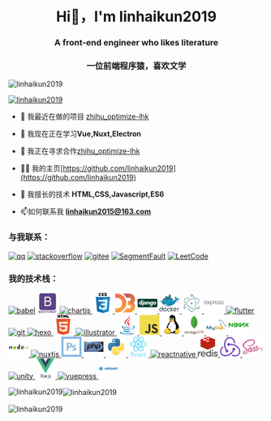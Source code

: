 <h1 align="center">Hi👋，I'm linhaikun2019</h1>
<h3 align="center">A front-end engineer who likes literature</h3>
<h3 align="center">一位前端程序猿，喜欢文学</h3>
<p align="left"> <img src ="https://komarev.com/ghpvc/?username=linhaikun2019&label=Profile%20views&color=0e75b6&style=flat" alt="linhaikun2019" /> </p>

<p align="left"> <a href="https://github.com/ryo-ma/github-profile-trophy"><img src="https://github-profile-trophy.vercel.app/?username=linhaikun2019" alt="linhaikun2019" /></a></p>

- 🔭 我最近在做的项目 [zhihu_optimize-lhk](https://github.com/linhaikun2019/zhihu_optimize-lhk)

- 🌱 我现在正在学习**Vue,Nuxt,Electron**

- 👯 我正在寻求合作[zhihu_optimize-lhk](https://github.com/linhaikun2019/zhihu_optimize-lhk)

- 👨‍💻 我的主页[https://github.com/linhaikun2019](https://github.com/linhaikun2019)

- 💬 我擅长的技术 **HTML,CSS,Javascript,ES6**

- 📫如何联系我 **linhaikun2015@163.com**

<h3 align="left">与我联系：</h3>
<p align= "left">
<a href="http://wpa.qq.com/msgrd?v=1&uin=2735982878&site=qq&menu=yes" title="QQ" target="blank"><img align="center" src="https://i.ibb.co/YcBh4Dx/qq-1.png" alt="qq" height="30" width="40" /></a>
<a href="https://stackoverflow.com/users/14196240/linhk" title="stackoverflow" target="blank"><img align="center" src="https://raw.githubusercontent.com/rahuldkjain/github-profile-readme-generator/master/src/images/icons/Social/stack-overflow.svg" alt="stackoverflow" height="30" width="40" /></a>
<a href="https://gitee.com/mypjxz" title="gitee" target="blank"><img align="center" src="https://i.ibb.co/PggjGH1/gitee.png" alt="gitee" height="30" width="40" /></a>
<a href="https://segmentfault.com/u/_5f4b64519a2f9" title="SegmentFault" target="blank"><img align="center" src="https://i.ibb.co/9ryjBN0/Segment-Fault.png" alt="SegmentFault" height="30" width="40" /></a>
<a href="https://leetcode-cn.com/u/linhaikun2019/" title="LeetCode" target="blank"><img align="center" src="https://i.ibb.co/hWWNh0g/LeetCode.png" alt="LeetCode" height="30" width="40" /></a>
</p>

<h3 align="left">我的技术栈：</h3>
<p align="left"> <a href="https://babeljs.io/" target="_blank"> <img src="https://www.vectorlogo.zone/logos/babeljs/babeljs-icon.svg" alt="babel" width="40" height="40"/></a> <a href="https://getbootstrap.com" target="_blank"> <img src="https://raw.githubusercontent.com/devicons/devicon/master/icons/bootstrap/bootstrap-plain-wordmark.svg" alt="bootstrap" width="40" height="40"/> </a> <a href ="https://www.chartjs.org" target="_blank"> <img src="https://www.chartjs.org/media/logo-title.svg" alt="chartjs" width="40 height="40"/></a><a href="https://www.w3schools.com/css/" target="_blank"> <img src="https://raw.githubusercontent.com/devicons/devicon/master/icons/css3/css3-original-wordmark.svg" alt="css3" width="40" height="40"/></a><a href="https://d3js.org/" target="_blank"> <img src="https://raw.githubusercontent.com/devicons/devicon/master/icons/d3js/d3js-original.svg" alt="d3js" width="40" height=" 40"/></a><a href="https://www.djangoproject.com/" target="_blank"> <img src="https://raw.githubusercontent.com/devicons/devicon/master/icons/django/django-original.svg" alt="django" width="40" height="40"/> </a> <a href="https://www.docker.com/" target="_blank"> <img src="https://raw.githubusercontent.com/devicons/devicon/master/icons/docker/docker-original-wordmark.svg" alt="docker" width="40" height="40"/></a><a href="https://www.electronjs.org" target="_blank"> <img src="https://raw.githubusercontent.com/devicons/devicon/master/icons/electron/electron-original.svg" alt="electron" width="40" height="40"/></a><a href="https://expressjs.com" target="_blank"> <img src="https://raw.githubusercontent.com/devicons/devicon/master/icons/express/express-original-wordmark.svg" alt="express" width="40" height ="40"/></a><a href="https://flutter.dev" target="_blank"> <img src="https://www.vectorlogo.zone/logos/flutterio/flutterio-icon.svg" alt="flutter" width="40" height="40"/></a><a href="https://git-scm.com/" target="_blank"> <img src ="https://www.vectorlogo.zone/logos/git-scm/git-scm-icon.svg" alt="git" width="40" height="40"/> </a> <a href ="hexo.io/" target="_blank"> <img src="https://www.vectorlogo.zone/logos/hexoio/hexoio-icon.svg" alt="hexo" width="40" height="40"/></a><a href="https://www.w3.org/html/" target="_blank"> <img src="https://raw.githubusercontent.com/devicons/devicon/master/icons/html5/html5-original-wordmark.svg" alt="html5" width="40" height="40"/></a><a href="https://www.adobe.com/in/products/illustrator.html" target="_blank"> <img src="https://www.vectorlogo.zone/logos/adobe_illustrator/adobe_illustrator-icon.svg" alt="illustrator" width="40" height="40"/ ></a><a href="https://www.java.com" target="_blank"> <img src="https://raw.githubusercontent.com/devicons/devicon/master/icons/java/java-original.svg" alt="java" width="40" height="40"/> </a> <a href="https://developer.mozilla.org/en-US/docs/Web/JavaScript" target= "_blank"> <img src="https://raw.githubusercontent.com/devicons/devicon/master/icons/javascript/javascript-original.svg" alt="javascript" width="40" height="40" /></a><a href="https://www.linux.org/" target="_blank"> <img src="https://raw.githubusercontent.com/devicons/devicon/master/icons/linux/linux-original.svg" alt="linux" width="40" height="40"/></a><a href="https://www.mongodb.com/" target="_blank"> <img src="https://raw.githubusercontent.com/devicons/devicon/master/icons/mongodb/mongodb-original-wordmark.svg" alt="mongodb" width="40" height="40"/> </a> <a href="https://www.mysql.com/" target="_blank"> <img src="https://raw.githubusercontent.com/devicons/devicon/master/icons/mysql/mysql-original-wordmark.svg" alt="mysql" width="40" height="40"/></a><a href="https:// www.nginx.com" target="_blank"> <img src="https://raw.githubusercontent.com/devicons/devicon/master/icons/nginx/nginx-original.svg" alt="nginx" width="40" height=" 40"/></a><a href="https://nodejs.org" target="_blank"> <img src="https://raw.githubusercontent.com/devicons/devicon/master/icons/nodejs/nodejs-original-wordmark.svg" alt="nodejs" width="40" height="40"/></a><a href="https://nuxtjs.org/" target="_blank" > <img src="https://www.vectorlogo.zone/logos/nuxtjs/nuxtjs-icon.svg" alt="nuxtjs" width="40" height="40"/> </a> <a href="https://www.photoshop.com/en" target="_blank"> <img src="https://raw.githubusercontent.com/devicons/devicon/master/icons/photoshop/photoshop-line.svg" alt="photoshop" width="40" height="40"/></a><a href="https://www.php.net" target="_blank"> <img src="https://raw.githubusercontent.com/devicons/devicon/master/icons/php/php-original.svg" alt="php" width="40" height="40"/> </a> <a href ="https://www.python.org" target="_blank"> <img src="https://raw.githubusercontent.com/devicons/devicon/master/icons/python/python-original.svg" alt ="python" width="40"height="40"/> </a> <a href="https://reactjs.org/" target="_blank"> <img src="https://raw.githubusercontent.com/devicons/devicon/master/icons/react/react-original-wordmark.svg" alt="react" width="40" height="40"/> </a> <a href="https://reactnative.dev/" target ="_blank"> <img src="https://reactnative.dev/img/header_logo.svg" alt="reactnative" width="40" height="40"/></a><a href=" https://redis.io" target="_blank"> <img src="https://raw.githubusercontent.com/devicons/devicon/master/icons/redis/redis-original-wordmark.svg" alt="redis" width="40" height="40"/></a><a href="https://redux.js.org" target="_blank"> <img src="https://raw.githubusercontent.com/devicons/devicon/master/icons/redux/redux-original.svg" alt="redux" width="40" height="40"/> </a> <a href="https://sass-lang.com" target="_blank"> <img src="https://raw.githubusercontent.com/devicons/devicon/master/icons/sass/sass-original.svg" alt="sass" width= "40" height="40"/></a><a href="https://unity.com/" target="_blank"> <img src="https://www.vectorlogo.zone/logos/unity3d/unity3d-icon.svg" alt="unity" width="40" height="40"/></a><a href="https://vuejs.org/" target="_blank"> <img src="https://raw.githubusercontent.com/devicons/devicon/master/icons/vuejs/vuejs-original-wordmark.svg" alt="vuejs" width="40" height="40"/></a><a href ="https://vuepress.vuejs.org/" target="_blank"> <img src="https://raw.githubusercontent.com/AliasIO/wappalyzer/master/src/drivers/webextension/images/icons/VuePress.svg" alt="vuepress" width="40" height="40"/></a><a href="https://webpack.js.org" target="_blank"> <img src="https://raw.githubusercontent.com/devicons/devicon/d00d0969292a6569d45b06d3f350f463a0107b0d/icons/webpack/webpack-original-wordmark.svg" alt="webpack" width="40" height="40"/></a></p>

<p><img align="left" src="https://github-readme-stats.vercel.app/api/top-langs?username=linhaikun2019&show_icons=true&locale=en&layout=compact" alt="linhaikun2019" /> </p>

<p> <img align="center" src="https://github-readme-stats.vercel.app/api?username=linhaikun2019&show_icons=true&locale=en" alt="linhaikun2019" /> </p>

<p><img align="center" src="https://github-readme-streak-stats.herokuapp.com/?user=linhaikun2019&" alt="linhaikun2019" /></p>
